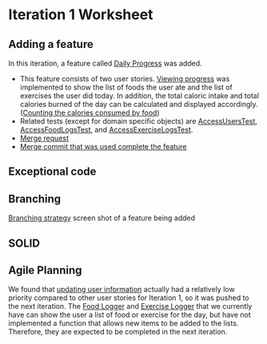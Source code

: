 Iteration 1 Worksheet
=====================

Adding a feature
----------------
In this iteration, a feature called [Daily Progress](link) was added.
- This feature consists of two user stories. [Viewing progress](link) was implemented to show the list of foods the user ate and the list of exercises the user did today. In addition, the total caloric intake and total calories burned of the day can be calculated and displayed accordingly. ([Counting the calories consumed by food](link))
- Related tests (except for domain specific objects) are [AccessUsersTest](link), [AccessFoodLogsTest](link), and [AccessExerciseLogsTest](link).
- [Merge request](Link)
- [Merge commit that was used complete the feature](link)


Exceptional code
----------------



Branching
---------
[Branching strategy](link)
screen shot of a feature being added


SOLID
-----




Agile Planning
--------------
We found that [updating user information](link) actually had a relatively low priority compared to other user stories for Iteration 1, so it was pushed to the next iteration.
The [Food Logger](link) and [Exercise Logger](link) that we currently have can show the user a list of food or exercise for the day, but have not implemented a function that allows new items to be added to the lists. Therefore, they are expected to be completed in the next iteration.
